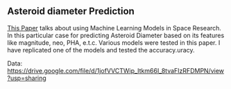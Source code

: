 ## Asteroid diameter Prediction
[This Paper](https://github.com/Varanasi5213/Cognitive-Analytics/blob/e7e05881974c7c3d2dbfc18c8a9939f9ed6273ca/Asteroid%20diameter%20Prediction/Asteroid%20diameter.pdf) talks about using Machine Learning Models in Space Research. In this particular case for predicting Asteroid Diameter based on its features like magnitude, neo, PHA, e.t.c. Various models were tested in this paper. I have replicated one of the models and tested the accuracy.uracy.

Data: https://drive.google.com/file/d/1jofVVCTWip_Itkm66I_8tvaFIzRFDMPN/view?usp=sharing
